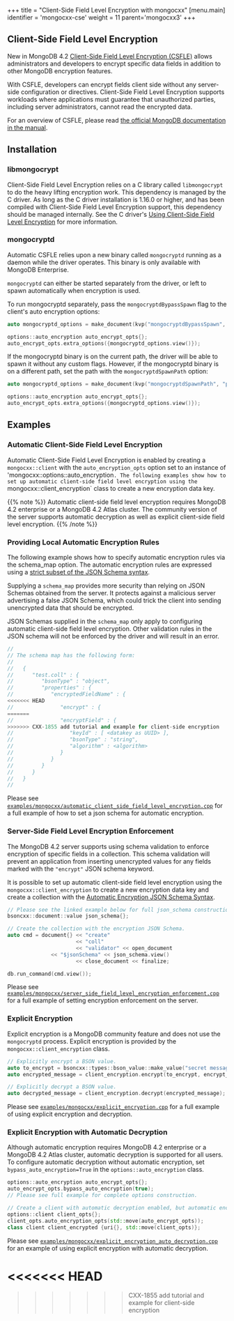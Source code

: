 +++
title = "Client-Side Field Level Encryption with mongocxx"
[menu.main]
  identifier = 'mongocxx-cse'
  weight = 11
  parent='mongocxx3'
+++

## Client-Side Field Level Encryption

New in MongoDB 4.2 [Client-Side Field Level Encryption (CSFLE)](https://docs.mongodb.com/drivers/use-cases/client-side-field-level-encryption-guide) allows administrators and developers to encrypt specific data fields in addition to other MongoDB encryption features.

With CSFLE, developers can encrypt fields client side without any server-side configuration or directives. Client-Side Field Level Encryption supports workloads where applications must guarantee that unauthorized parties, including server administrators, cannot read the encrypted data.

For an overview of CSFLE, please read [the official MongoDB documentation in the manual](https://docs.mongodb.com/manual/core/security-client-side-encryption/).

## Installation

### libmongocrypt

Client-Side Field Level Encryption relies on a C library called `libmongocrypt` to do the heavy lifting encryption work. This dependency is managed by the C driver.  As long as the C driver installation is 1.16.0 or higher, and has been compiled with Client-Side Field Level Encryption support, this dependency should be managed internally.  See the C driver's [Using Client-Side Field Level Encryption](http://mongoc.org/libmongoc/current/using_client_side_encryption.html) for more information.

### mongocryptd

Automatic CSFLE relies upon a new binary called `mongocryptd` running as a daemon while the driver operates.  This binary is only available with MongoDB Enterprise.

`mongocryptd` can either be started separately from the driver, or left to spawn automatically when encryption is used.

To run mongocryptd separately, pass the `mongocryptdBypassSpawn` flag to the client's auto encryption options:

```c++
auto mongocryptd_options = make_document(kvp("mongocryptdBypassSpawn", true));

options::auto_encryption auto_encrypt_opts{};
auto_encrypt_opts.extra_options({mongocryptd_options.view()});
```

If the mongocryptd binary is on the current path, the driver will be able to spawn it without any custom flags.  However, if the mongocryptd binary is on a different path, set the path with the `mongocryptdSpawnPath` option:

```c++
auto mongocryptd_options = make_document(kvp("mongocryptdSpawnPath", "path/to/mongocryptd"));

options::auto_encryption auto_encrypt_opts{};
auto_encrypt_opts.extra_options({mongocryptd_options.view()});
```

## Examples

### Automatic Client-Side Field Level Encryption

Automatic Client-Side Field Level Encryption is enabled by creating a `mongocxx::client` with the `auto_encryption_opts` option set to an instance of 'mongocxx::options::auto_encryption`. The following examples show how to set up automatic client-side field level encryption using the `mongocxx::client_encryption` class to create a new encryption data key.

{{% note %}}
Automatic client-side field level encryption requires MongoDB 4.2 enterprise or a MongoDB 4.2 Atlas cluster. The community version of the server supports automatic decryption as well as explicit client-side field level encryption.
{{% /note %}}

### Providing Local Automatic Encryption Rules

The following example shows how to specify automatic encryption rules via the schema_map option. The automatic encryption rules are expressed using a [strict subset of the JSON Schema syntax](https://docs.mongodb.com/manual/reference/security-client-side-automatic-json-schema/).

Supplying a `schema_map` provides more security than relying on JSON Schemas obtained from the server. It protects against a malicious server advertising a false JSON Schema, which could trick the client into sending unencrypted data that should be encrypted.

JSON Schemas supplied in the `schema_map` only apply to configuring automatic client-side field level encryption. Other validation rules in the JSON schema will not be enforced by the driver and will result in an error.

```c++
//
// The schema map has the following form:
//
//   {
//      "test.coll" : {
//         "bsonType" : "object",
//         "properties" : {
//            "encryptedFieldName" : {
<<<<<<< HEAD
//               "encrypt" : {
=======
//               "encryptField" : {
>>>>>>> CXX-1855 add tutorial and example for client-side encryption
//                  "keyId" : [ <datakey as UUID> ],
//                  "bsonType" : "string",
//                  "algorithm" : <algorithm>
//               }
//            }
//         }
//      }
//   }
//
```

Please see [`examples/mongocxx/automatic_client_side_field_level_encryption.cpp`](https://github.com/mongodb/mongo-cxx-driver/blob/master/examples/mongocxx/automatic_client_side_field_level_encryption.cpp) for a full example of how to set a json schema for automatic encryption.

### Server-Side Field Level Encryption Enforcement

The MongoDB 4.2 server supports using schema validation to enforce encryption of specific fields in a collection. This schema validation will prevent an application from inserting unencrypted values for any fields marked with the `"encrypt"` JSON schema keyword.

It is possible to set up automatic client-side field level encryption using the `mongocxx::client_encryption` to create a new encryption data key and create a collection with the [Automatic Encryption JSON Schema Syntax](https://docs.mongodb.com/manual/reference/security-client-side-automatic-json-schema/).

```c++
// Please see the linked example below for full json_schema construction.
bsoncxx::document::value json_schema{};

// Create the collection with the encryption JSON Schema.
auto cmd = document{} << "create"
                      << "coll"
                      << "validator" << open_document
		      << "$jsonSchema" << json_schema.view()
                      << close_document << finalize;

db.run_command(cmd.view());
```

Please see [`examples/mongocxx/server_side_field_level_encryption_enforcement.cpp`](https://github.com/mongodb/mongo-cxx-driver/blob/master/examples/mongocxx/server_side_field_level_encryption_enforcement.cpp) for a full example of setting encryption enforcement on the server.

### Explicit Encryption

Explicit encryption is a MongoDB community feature and does not use the `mongocryptd` process. Explicit encryption is provided by the `mongocxx::client_encryption` class.

```c++
// Explicitly encrypt a BSON value.
auto to_encrypt = bsoncxx::types::bson_value::make_value("secret message");
auto encrypted_message = client_encryption.encrypt(to_encrypt, encrypt_opts);

// Explicitly decrypt a BSON value.
auto decrypted_message = client_encryption.decrypt(encrypted_message);
```

Please see [`examples/mongocxx/explicit_encryption.cpp`](https://github.com/mongodb/mongo-cxx-driver/blob/master/examples/mongocxx/explicit_encryption.cpp) for a full example of using explicit encryption and decryption.

### Explicit Encryption with Automatic Decryption

Although automatic encryption requires MongoDB 4.2 enterprise or a MongoDB 4.2 Atlas cluster, automatic decryption is supported for all users. To configure automatic decryption without automatic encryption, set `bypass_auto_encryption=True` in the `options::auto_encryption` class.

```c++
options::auto_encryption auto_encrypt_opts{};
auto_encrypt_opts.bypass_auto_encryption(true);
// Please see full example for complete options construction.

// Create a client with automatic decryption enabled, but automatic encryption bypassed.
options::client client_opts{};
client_opts.auto_encryption_opts(std::move(auto_encrypt_opts));
class client client_encrypted {uri{}, std::move(client_opts)};
```

Please see  [`examples/mongocxx/explicit_encryption_auto_decryption.cpp`](https://github.com/mongodb/mongo-cxx-driver/blob/master/examples/mongocxx/explicit_encryption_auto_decryption.cpp) for an example of using explicit encryption with automatic decryption.



<<<<<<< HEAD
=======


>>>>>>> CXX-1855 add tutorial and example for client-side encryption
